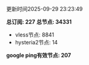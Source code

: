 更新时间2025-09-29 23:23:49

**总订阅: 227**
**总节点: 34331**
- vless节点: 8841
- hysteria2节点: 14

**google ping有效节点: 207**
